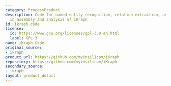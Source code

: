 ```yaml
---
category: ProcessProduct
description: Code for named entity recognition, relation extraction, and drug repurposing
  in assembly and analysis of iKraph
id: ikraph.code
license:
  id: https://www.gnu.org/licenses/gpl-3.0.en.html
  label: GPL-3
name: iKraph Code
original_source:
- ikraph
product_url: https://github.com/myinsilicom/iKraph
repository: https://github.com/myinsilicom/iKraph
secondary_source:
- ikraph
layout: product_detail
---
```

